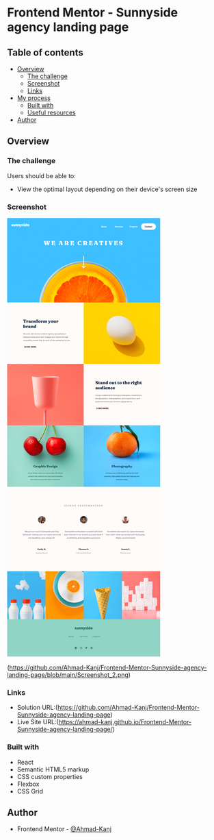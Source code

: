 # Frontend Mentor - Sunnyside agency landing page

## Table of contents

- [Overview](#overview)
  - [The challenge](#the-challenge)
  - [Screenshot](#screenshot)
  - [Links](#links)
- [My process](#my-process)
  - [Built with](#built-with)
  - [Useful resources](#useful-resources)
- [Author](#author)

## Overview

### The challenge

Users should be able to:

- View the optimal layout depending on their device's screen size

### Screenshot

![](https://github.com/Ahmad-Kanj/Frontend-Mentor-Sunnyside-agency-landing-page/blob/main/Screenshot_1.png)

(https://github.com/Ahmad-Kanj/Frontend-Mentor-Sunnyside-agency-landing-page/blob/main/Screenshot_2.png)

### Links

- Solution URL:(https://github.com/Ahmad-Kanj/Frontend-Mentor-Sunnyside-agency-landing-page)
- Live Site URL:(https://ahmad-kanj.github.io/Frontend-Mentor-Sunnyside-agency-landing-page/)

### Built with

- React
- Semantic HTML5 markup
- CSS custom properties
- Flexbox
- CSS Grid

## Author

- Frontend Mentor - [@Ahmad-Kanj](https://www.frontendmentor.io/profile/Ahmad-Kanj)
